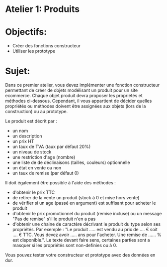 # Atelier 1: Produits

# Objectifs:

- Créer des fonctions constructeur
- Utiliser les prototype

# Sujet: 

Dans ce premier atelier, vous devez implémenter une fonction constructeur permettant de créer de objets modélisant un produit pour un site ecommerce. Chaque objet produit devra proposer les propriétés et méthodes ci-dessous. Cependant, il vous appartient de décider quelles propriétés ou méthodes doivent être assignées aux objets (lors de la construction) ou au prototype.

Le produit est décrit par :

- un nom
- un description
- un prix HT
- un taux de TVA (taux par défaut 20%)
- un niveau de stock
- une restriction d'age (nombre)
- une liste de de déclinaisons (tailles, couleurs) optionnelle
- un état en vente ou non
- un taux de remise (par défaut 0)

Il doit également être possible à l'aide des méthodes :

- d'obtenir le prix TTC
- de retirer de la vente un produit (stock à 0 et mise hors vente)
- de vérifier si un age (passé en argument) est suffisant pour acheter le produit
- d'obtenir le prix promotionnel du produit (remise incluse) ou un message "Pas de remise" s'il le produit n'en a pas
- d'obtenir une chaine de caractère décrivant le produit du type selon ses propriétés. Par exemple : "Le produit ..... est vendu au prix de .... € soit .... € TTC. Vous devez avoir ..... ans pour l'acheter. Une remise de ...... % est disponible.". Le texte devant faire sens, certaines parties sont a masquer si les propriétés sont non-definies ou à 0.

Vous pouvez tester votre constructeur et prototype avec des données en dur.